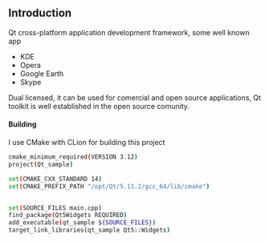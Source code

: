 ## Introduction

Qt cross-platform application development framework, some well known app
* KDE
* Opera
* Google Earth
* Skype

Dual licensed, it can be used for comercial and open source applications, Qt toolkit is well
established in the open source comunity.

#### Building 
I use CMake with CLion for building this project

```bash
cmake_minimum_required(VERSION 3.12)
project(Qt_sample)

set(CMAKE_CXX_STANDARD 14)
set(CMAKE_PREFIX_PATH "/opt/Qt/5.11.2/gcc_64/lib/cmake")


set(SOURCE_FILES main.cpp)
find_package(Qt5Widgets REQUIRED)
add_executable(qt_sample ${SOURCE_FILES})
target_link_libraries(qt_sample Qt5::Widgets)
```